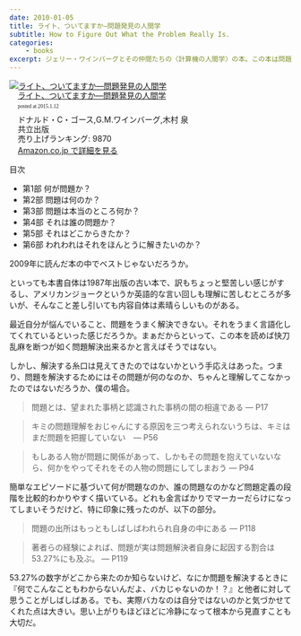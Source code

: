 ```yaml
---
date: 2010-01-05
title: ライト、ついてますか—問題発見の人間学
subtitle: How to Figure Out What the Problem Really Is.
categories: 
    - books
excerpt: ジェリー・ワインバーグとその仲間たちの〈計算機の人間学〉の本。この本は問題発見についての本である。問題は解くより発見する方がずっとむずかしく、ずっと面白い。―実人生で本当にものをいうのはそこなのだ。
---
```


<div class="azlink-box"><div class="azlink-image" style="float:left"><a href="http://www.amazon.co.jp/exec/obidos/ASIN/4320023684/warikiru-22/" name="azlinklink" target="_blank"><img src="http://ecx.images-amazon.com/images/I/410X6YM9F7L._SL160_.jpg" alt="ライト、ついてますか―問題発見の人間学" style="border:none" /></a></div><div class="azlink-info" style="float:left;margin-left:15px;line-height:120%"><div class="azlink-name" style="margin-bottom:10px;line-height:120%"><a href="http://www.amazon.co.jp/exec/obidos/ASIN/4320023684/warikiru-22/" name="azlinklink" target="_blank">ライト、ついてますか―問題発見の人間学</a><div class="azlink-powered-date" style="font-size:7pt;margin-top:5px;font-family:verdana;line-height:120%">posted at 2015.1.12</div></div><div class="azlink-detail">ドナルド・C・ゴース,G.M.ワインバーグ,木村 泉<br />共立出版<br />売り上げランキング: 9870<br /></div><div class="azlink-link" style="margin-top:5px"><a href="http://www.amazon.co.jp/exec/obidos/ASIN/4320023684/warikiru-22/" target="_blank">Amazon.co.jp で詳細を見る</a></div></div><div class="azlink-footer" style="clear:left"></div></div>

目次

+ 第1部 何が問題か？
+ 第2部 問題は何のか？
+ 第3部 問題は本当のところ何か？
+ 第4部 それは誰の問題か？
+ 第5部 それはどこからきたか？
+ 第6部 われわれはそれをほんとうに解きたいのか？

2009年に読んだ本の中でベストじゃないだろうか。

といっても本書自体は1987年出版の古い本で、訳もちょっと堅苦しい感じがするし、アメリカンジョークというか英語的な言い回しも理解に苦しむところが多いが、そんなこと差し引いても内容自体は素晴らしいものがある。

最近自分が悩んでいること、問題をうまく解決できない。それをうまく言語化してくれているといった感じだろうか。まぁだからといって、この本を読めば快刀乱麻を断つが如く問題解決出来るかと言えばそうではない。

しかし、解決する糸口は見えてきたのではないかという手応えはあった。つまり、問題を解決するためにはその問題が何のなのか、ちゃんと理解してこなかったのではないだろうか、僕の場合。

> 問題とは、望まれた事柄と認識された事柄の間の相違である ― P17 

> キミの問題理解をおじゃんにする原因を三つ考えられないうちは、キミはまだ問題を把握していない　― P56

> もしある人物が問題に関係があって、しかもその問題を抱えていないなら、何かをやってそれをその人物の問題にしてしまおう ― P94

簡単なエピソードに基づいて何が問題なのか、誰の問題なのかなど問題定義の段階を比較的わかりやすく描いている。どれも金言ばかりでマーカーだらけになってしまいそうだけど、特に印象に残ったのが、以下の部分。

> 問題の出所はもっともしばしばわれられ自身の中にある ― P118

> 著者らの経験によれば、問題が実は問題解決者自身に起因する割合は53.27%にも及ぶ。 ― P119

53.27%の数字がどこから来たのか知らないけど、なにか問題を解決するときに『何でこんなこともわからないんだよ、バカじゃないのか！？』と他者に対して思うことがしばしばある。でも、実際バカなのは自分ではないのかと気づかせてくれた点は大きい。思い上がりもほどほどに冷静になって根本から見直すことも大切だ。
